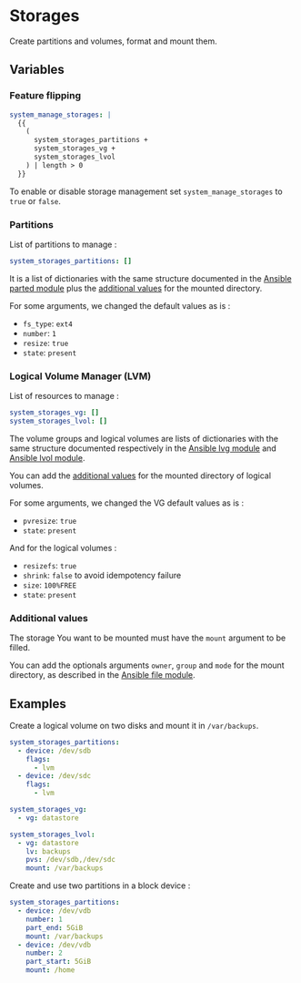 Storages
========

Create partitions and volumes, format and mount them.

Variables
---------

### Feature flipping

```yaml
system_manage_storages: |
  {{
    (
      system_storages_partitions +
      system_storages_vg +
      system_storages_lvol
    ) | length > 0
  }}
```

To enable or disable storage management set `system_manage_storages` to `true`
or `false`.

### Partitions

List of partitions to manage :

```yaml
system_storages_partitions: []
```

It is a list of dictionaries with the same structure documented in the
[Ansible parted module][] plus the [additional values](#additional-values) for
the mounted directory.

[Ansible parted module]: https://docs.ansible.com/ansible/latest/collections/community/general/parted_module.html#

For some arguments, we changed the default values as is :

- `fs_type`: `ext4`
- `number`: `1`
- `resize`: `true`
- `state`: `present`

### Logical Volume Manager (LVM)

List of resources to manage :

```yaml
system_storages_vg: []
system_storages_lvol: []
```

The volume groups and logical volumes are lists of dictionaries with the same
structure documented respectively in the [Ansible lvg module][] and
[Ansible lvol module][].

You can add the [additional values](#additional-values) for the mounted
directory of logical volumes.

[Ansible lvg module]: https://docs.ansible.com/ansible/latest/collections/community/general/lvg_module.html
[Ansible lvol module]: https://docs.ansible.com/ansible/latest/collections/community/general/lvol_module.html

For some arguments, we changed the VG default values as is :

- `pvresize`: `true`
- `state`: `present`

And for the logical volumes :

- `resizefs`: `true`
- `shrink`: `false` to avoid idempotency failure
- `size`: `100%FREE`
- `state`: `present`

### Additional values

The storage You want to be mounted must have the `mount` argument to be filled.

You can add the optionals arguments `owner`, `group` and `mode` for the mount
directory, as described in the [Ansible file module][].

[Ansible file module]: https://docs.ansible.com/ansible/latest/collections/ansible/builtin/file_module.html

Examples
--------

Create a logical volume on two disks and mount it in `/var/backups`.

```yaml
system_storages_partitions:
  - device: /dev/sdb
    flags:
      - lvm
  - device: /dev/sdc
    flags:
      - lvm

system_storages_vg:
  - vg: datastore

system_storages_lvol:
  - vg: datastore
    lv: backups
    pvs: /dev/sdb,/dev/sdc
    mount: /var/backups
```

Create and use two partitions in a block device :

```yaml
system_storages_partitions:
  - device: /dev/vdb
    number: 1
    part_end: 5GiB
    mount: /var/backups
  - device: /dev/vdb
    number: 2
    part_start: 5GiB
    mount: /home
```
